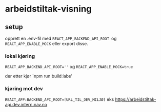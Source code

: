 # arbeidstiltak-visning

## setup

opprett en .env-fil med `REACT_APP_BACKEND_API_ROOT `og `REACT_APP_ENABLE_MOCK` eller export disse.

### lokal kjøring
`REACT_APP_BACKEND_API_ROOT=''` og `REACT_APP_ENABLE_MOCK=true`

der etter kjør
`npm run build:labs'

### kjøring mot dev
`REACT_APP:BACKEND_API_ROOT=[URL_TIL_DEV_MILJØ]` eks https://arbeidstiltak-api.dev.intern.nav.no
